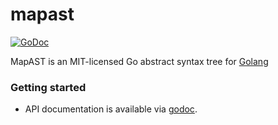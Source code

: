 mapast
======

[![GoDoc](https://godoc.org/github.com/go-li/mapast?status.png)](https://godoc.org/github.com/go-li/mapast)

MapAST is an MIT-licensed Go abstract syntax tree for [Golang](https://golang.org/)

### Getting started

- API documentation is available via [godoc](https://godoc.org/github.com/go-li/mapast).

